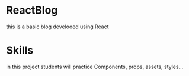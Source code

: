 # ReactBlog
this is a basic blog develooed using React  
# Skills 
in this project students will practice Components, props, assets, styles...
